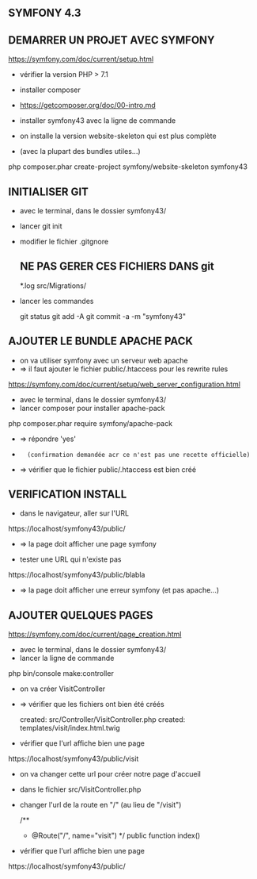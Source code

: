 ## SYMFONY 4.3


## DEMARRER UN PROJET AVEC SYMFONY

https://symfony.com/doc/current/setup.html

* vérifier la version PHP > 7.1
* installer composer
* https://getcomposer.org/doc/00-intro.md

* installer symfony43 avec la ligne de commande
* on installe la version website-skeleton qui est plus complète
*   (avec la plupart des bundles utiles...)


php composer.phar create-project symfony/website-skeleton symfony43

## INITIALISER GIT

* avec le terminal, dans le dossier symfony43/
* lancer git init

* modifier le fichier .gitgnore


    ## NE PAS GERER CES FICHIERS DANS git
    *.log
    src/Migrations/

* lancer les commandes

    git status
    git add -A
    git commit -a -m "symfony43"

## AJOUTER LE BUNDLE APACHE PACK

* on va utiliser symfony avec un serveur web apache
* => il faut ajouter le fichier public/.htaccess pour les rewrite rules

https://symfony.com/doc/current/setup/web_server_configuration.html

* avec le terminal, dans le dossier symfony43/
* lancer composer pour installer apache-pack

php composer.phar require symfony/apache-pack

* => répondre 'yes'
*       (confirmation demandée acr ce n'est pas une recette officielle)

* => vérifier que le fichier public/.htaccess est bien créé

## VERIFICATION INSTALL

* dans le navigateur, aller sur l'URL

https://localhost/symfony43/public/

* => la page doit afficher une page symfony

* tester une URL qui n'existe pas

https://localhost/symfony43/public/blabla

* => la page doit afficher une erreur symfony (et pas apache...)

## AJOUTER QUELQUES PAGES

https://symfony.com/doc/current/page_creation.html

* avec le terminal, dans le dossier symfony43/
* lancer la ligne de commande

php bin/console make:controller

* on va créer VisitController
* => vérifier que les fichiers ont bien été créés

    created: src/Controller/VisitController.php
    created: templates/visit/index.html.twig

* vérifier que l'url affiche bien une page

https://localhost/symfony43/public/visit

* on va changer cette url pour créer notre page d'accueil
* dans le fichier src/VisitController.php
* changer l'url de la route en "/" (au lieu de "/visit")


    /**
     * @Route("/", name="visit")
     */
    public function index()


* vérifier que l'url affiche bien une page

https://localhost/symfony43/public/




